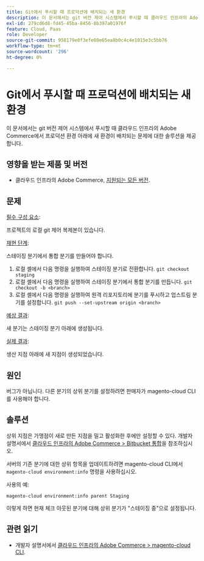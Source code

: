 ```yaml
---
title: Git에서 푸시할 때 프로덕션에 배치되는 새 환경
description: 이 문서에서는 git 버전 제어 시스템에서 푸시할 때 클라우드 인프라의 Adobe Commerce에서 프로덕션 환경 아래에 새 환경이 배치되는 문제에 대한 솔루션을 제공합니다.
exl-id: 279cd6d8-fd45-45ba-8456-8b397a01976f
feature: Cloud, Paas
role: Developer
source-git-commit: 958179e0f3efe08e65ea8b0c4c4e1015e3c5bb76
workflow-type: tm+mt
source-wordcount: '296'
ht-degree: 0%

---
```


# Git에서 푸시할 때 프로덕션에 배치되는 새 환경

이 문서에서는 git 버전 제어 시스템에서 푸시할 때 클라우드 인프라의 Adobe Commerce에서 프로덕션 환경 아래에 새 환경이 배치되는 문제에 대한 솔루션을 제공합니다.

## 영향을 받는 제품 및 버전

* 클라우드 인프라의 Adobe Commerce, [지원되는 모든 버전](https://magento.com/sites/default/files/magento-software-lifecycle-policy.pdf).

## 문제

<u>필수 구성 요소</u>:

프로젝트의 로컬 git 제어 복제본이 있습니다.

<u>재현 단계</u>:

스테이징 분기에서 통합 분기를 만들어야 합니다.

1. 로컬 셸에서 다음 명령을 실행하여 스테이징 분기로 전환합니다. `git checkout staging`
1. 로컬 셸에서 다음 명령을 실행하여 스테이징 분기에서 통합 분기를 만듭니다. `git checkout -b <branch>`
1. 로컬 셸에서 다음 명령을 실행하여 원격 리포지토리에 분기를 푸시하고 업스트림 분기를 설정합니다. `git push --set-upstream origin <branch>`

<u>예상 결과</u>:

새 분기는 스테이징 분기 아래에 생성됩니다.

<u>실제 결과</u>:

생산 지점 아래에 새 지점이 생성되었습니다.

## 원인

버그가 아닙니다. 다른 분기의 상위 분기를 설정하려면 판매자가 magento-cloud CLI를 사용해야 합니다.

## 솔루션

상위 지점은 가맹점이 새로 만든 지점을 밀고 활성화한 후에만 설정할 수 있다. 개발자 설명서에서 [클라우드 인프라의 Adobe Commerce > Bitbucket 통합](https://devdocs.magento.com/cloud/integrations/bitbucket-integration.html#create-a-new-cloud-branch)을 참조하십시오.

서버의 기존 분기에 대한 상위 항목을 업데이트하려면 magento-cloud CLI에서 `magento-cloud environment:info` 명령을 사용하십시오.

사용의 예:

`magento-cloud environment:info parent Staging`

이렇게 하면 현재 체크 아웃된 분기에 대해 상위 분기가 &quot;스테이징 중&quot;으로 설정됩니다.

## 관련 읽기

* 개발자 설명서에서 [클라우드 인프라의 Adobe Commerce > magento-cloud CLI](https://devdocs.magento.com/cloud/reference/cli-ref-topic.html).
